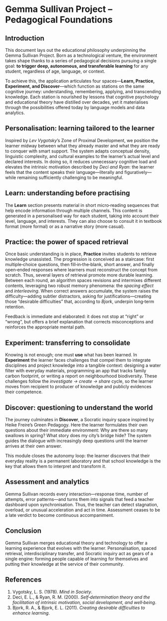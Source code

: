 # Gemma Sullivan Project – Pedagogical Foundations

## Introduction

This document lays out the educational philosophy underpinning the Gemma Sullivan Project. Born as a technological venture, the environment takes shape thanks to a series of pedagogical decisions pursuing a single goal: **to trigger deep, autonomous, and transferable learning** for any student, regardless of age, language, or context.

To achieve this, the application articulates four spaces—**Learn, Practice, Experiment, and Discover**—which function as stations on the same cognitive journey: understanding, remembering, applying, and transcending knowledge. Each station is nourished by lessons that cognitive psychology and educational theory have distilled over decades, yet it materialises through the possibilities offered today by language models and data analytics.

## Personalisation: learning tailored to the learner

Inspired by *Lev Vygotsky*’s Zone of Proximal Development, we position the learner midway between what they already master and what they are ready to conquer with smart support. The system adapts conceptual density, linguistic complexity, and cultural examples to the learner’s actual level and declared interests. In doing so, it reduces unnecessary cognitive load and elevates the intrinsic motivation described by *Deci and Ryan*: the learner feels that the content speaks their language—literally and figuratively—while remaining sufficiently challenging to be meaningful.

## Learn: understanding before practising

The **Learn** section presents material in short micro‑reading sequences that help encode information through multiple channels. This content is generated in a personalised way for each student, taking into account their level, language, and interests. They can also choose to consult it in textbook format (more formal) or as a narrative story (more casual).

## Practice: the power of spaced retrieval

Once basic understanding is in place, **Practice** invites students to retrieve knowledge unassisted. The progression is conceived as a staircase: first multiple‑choice questions, then fill‑in‑the‑blank, short answer, and finally open‑ended responses where learners must reconstruct the concept from scratch. Thus, several layers of retrieval promote more durable learning. Between each round, an algorithm spaces revisions and intermixes different contents, leveraging two robust memory phenomena: the *spacing effect* and *interleaving*. When correct answers accumulate, the system raises the difficulty—adding subtler distractors, asking for justifications—creating those “desirable difficulties” that, according to *Bjork*, underpin long‑term retention.

Feedback is immediate and elaborated: it does not stop at “right” or “wrong”, but offers a brief explanation that corrects misconceptions and reinforces the appropriate mental path.

## Experiment: transferring to consolidate

Knowing is not enough; one must **use** what has been learned. In **Experiment** the learner faces challenges that compel them to integrate disciplines and project knowledge into a tangible context: designing a water filter with everyday materials, programming an app that tracks family carbon footprint, or writing a report on neighbourhood biodiversity. These challenges follow the *investigate → create → share* cycle, so the learner moves from recipient to producer of knowledge and publicly evidences their competence.

## Discover: questioning to understand the world

The journey culminates in **Discover**, a Socratic inquiry space inspired by Heike Freire’s Green Pedagogy. Here the learner formulates their own questions about their immediate environment: Why are there so many swallows in spring? What story does my city’s bridge hide? The system guides the dialogue with increasingly deep questions until the learner arrives at their own answer.

This module closes the autonomy loop: the learner discovers that their everyday reality is a permanent laboratory and that school knowledge is the key that allows them to interpret and transform it.

## Assessment and analytics

Gemma Sullivan records every interaction—response time, number of attempts, error patterns—and turns them into signals that feed a teacher dashboard upon synchronisation. Thus, the teacher can detect stagnation, overload, or unusual acceleration and act in time. Assessment ceases to be a late verdict to become continuous accompaniment.

## Conclusion

Gemma Sullivan merges educational theory and technology to offer a learning experience that evolves with the learner. Personalisation, spaced retrieval, interdisciplinary transfer, and Socratic inquiry act as gears of a single engine: forming people capable of learning for themselves and putting their knowledge at the service of their community.

## References

1. Vygotsky, L. S. (1978). *Mind in Society*.
2. Deci, E. L., & Ryan, R. M. (2000). *Self‑determination theory and the facilitation of intrinsic motivation, social development, and well‑being*.
3. Bjork, R. A., & Bjork, E. L. (2011). *Creating desirable difficulties to enhance learning*.